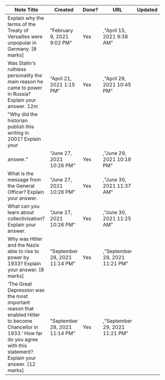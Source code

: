 |Note Title|Created|Done?|URL|Updated|
|---|---|---|---|---|
|Explain why the terms of the Treaty of Versailles were unpopular in Germany. [8 marks]|"February 9, 2021 9:02 PM"|Yes|,"April 15, 2021 9:38 AM"|
|Was Stalin's ruthless personality the main reason he came to power in Russia? Explain your answer. 12m|"April 21, 2021 1:15 PM"|Yes|,"April 29, 2021 10:45 PM"|
|"Why did the historian publish this writing in 2001? Explain your|
|answer."|"June 27, 2021 10:26 PM"|Yes|,"June 29, 2021 10:18 PM"|
|What is the message from the General Officer? Explain your answer.|"June 27, 2021 10:26 PM"|Yes|,"June 30, 2021 11:37 AM"|
|What can you learn about collectivisation? Explain your answer.|"June 27, 2021 10:26 PM"|Yes|,"June 30, 2021 11:25 AM"|
|Why was Hitler and the Nazis able to rise to power by 1933? Explain your answer. [8 marks]|"September 28, 2021 11:14 PM"|Yes|,"September 29, 2021 11:21 PM"|
|‘The Great Depression was the most important reason that enabled Hitler to become Chancellor in 1933.’ How far do you agree with this statement? Explain your answer. [12 marks]|"September 28, 2021 11:14 PM"|Yes|,"September 29, 2021 11:21 PM"|
